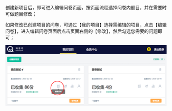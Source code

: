 创建新项目后，即可进入编辑问卷页面，按页面流程选择问卷内题目，并在需要时可做题目修改；

如果修改已创建项目的问卷，可通过【我的项目】选择需编辑的项目，点击【编辑问卷】，进入编辑问卷页面后点击页面右侧的【修改】，然后勾选您需要的问题即可；

![](/assets/WX20181222-174341.png)

